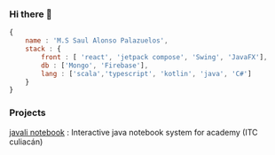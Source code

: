 ### Hi there 👋

```js
{
    name : 'M.S Saul Alonso Palazuelos',
    stack : {
        front : [ 'react', 'jetpack compose', 'Swing', 'JavaFX'],
        db : ['Mongo', 'Firebase'],
        lang : ['scala','typescript', 'kotlin', 'java', 'C#']
    }
}
```
### Projects

[javali notebook](https://github.com/saulpalv/javali-notebook) : Interactive java notebook system for academy (ITC culiacán)
